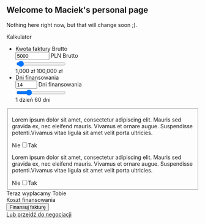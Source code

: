 ## Welcome to Maciek's personal page

Nothing here right now, but that will change soon ;).

<div class="form-container">
    <form id="gmCalc" class="flex-container">
        <section class="form-left-side">
            <span id="calcTitle" class="form-h1">Kalkulator</span>
            <ul class="slider-list">
                <li class="slider-li slider-with-value-box">
                    <div class="flex-container flex-baseline">
                        <label class="form-h2" for="moneyValue">Kwota faktury Brutto</label>
                        <div>
                            <input id="moneyValue" class="value-box rounder-box" type="number" min="1000" max="100000" value="5000">
                            <label class="input-info" for="moneyValue">PLN Brutto</label>
                        </div>
                    </div>
                    <input id="moneyRange" class="slider" type="range" min="1000" max="100000" value="5000">
                    <div class="flex-container">
                        <span class="slider-info slider-min">1,000 zł</span>
                        <span class="slider-info slider-max">100,000 zł</span>
                    </div>
                </li>
                <li class="slider-li slider-with-value-box">
                    <div class="flex-container flex-baseline">
                        <label class="form-h2" for="daysValue">Dni finansowania</label>
                        <div>
                            <input id="daysValue" class="value-box rounder-box" type="number" min="1" max="60" value="14">
                            <label class="input-info" for="daysValue">Dni finansowania</label>
                        </div>    
                    </div>
                    <input id="daysRange" class="slider" type="range" min="1" max="60" value="14">
                    <div class="flex-container">
                        <span class="slider-info slider-min">1 dzień</span>
                        <span class="slider-info slider-max">60 dni</span>
                    </div>
                </li>
            </ul>
            <fieldset class="go-check-boxes">
                <div class="checkbox-container flex-container flex-baseline">
                    <p class="label-txt label-silent">Lorem ipsum dolor sit amet, consectetur adipiscing elit. Mauris sed gravida ex, nec eleifend mauris. Vivamus et ornare augue. Suspendisse potenti.Vivamus vitae ligula sit amet velit porta ultricies.</p>
                    <label class="label-cb" for="checkA">
                        <span class="cb-opt-a">Nie</span><input id="checkA" type="checkbox" name="name" /><i></i><span class="cb-opt-B">Tak</span>
                    </label>
                </div>
                <div class="checkbox-container flex-container flex-baseline">
                    <p class="label-txt label-silent">Lorem ipsum dolor sit amet, consectetur adipiscing elit. Mauris sed gravida ex, nec eleifend mauris. Vivamus et ornare augue. Suspendisse potenti.Vivamus vitae ligula sit amet velit porta ultricies.</p>
                    <label class="label-cb" for="checkB">
                        <span class="cb-opt-a">Nie</span><input id="checkB" type="checkbox" name="name" /><i></i><span class="cb-opt-B">Tak</span>
                    </label>
                </div>
            </fieldset>
        </section>
        <section class="form-right-side flex-vertical">
            <div class="column-item">
                <span class="form-amount description1">Teraz wypłacamy Tobie</span>
                <div id="amount" class="form-amount h1"></div>
            </div>
            <div class="column-item">
                <span class="form-amount description2">Koszt finansowania</span>
                <div id="comission" class="form-amount h2"></div>
            </div>
            <div class="column-item">
                <button type="submit" class="rounder-box button button-light">Finansuj fakturę</button>
                <div><a class="link link-light" href="#">Lub przejdź do negocjacji</a></div>
            </div>
        </section>
    </form>
</div>
<link rel="stylesheet" type="text/css" href="calc.css" media="screen"/>
<script src="https://ajax.googleapis.com/ajax/libs/jquery/3.6.0/jquery.min.js"></script>
<script src="calc.js"></script>